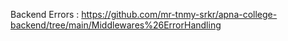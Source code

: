 Backend Errors : https://github.com/mr-tnmy-srkr/apna-college-backend/tree/main/Middlewares%26ErrorHandling
